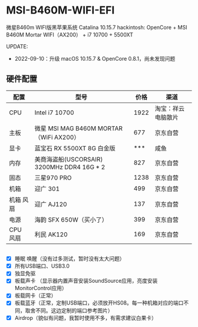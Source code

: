 # MSI-B460M-WIFI-EFI
微星B460m WIFI版黑苹果系统 Catalina 10.15.7 
hackintosh: OpenCore + MSI B460M Mortar WIFI（AX200） + i7 10700 + 5500XT

UPDATE:
- 2022-09-10：升级 macOS 10.15.7 & OpenCore 0.8.1，尚未发现问题


## 硬件配置

| 配置 | 型号 | 价格 | 渠道 |
| ---- | ---- | --- | --- | 
| CPU | Intel i7 10700 | 1922 | 淘宝：祥云电脑散片 |
| 主板 | 微星 MSI MAG B460M MORTAR（WiFi AX200）| 677 | 京东自营 |
| 显卡 | 蓝宝石 RX 5500XT 8G 白金版 | *** | 咸鱼 |
| 内存 | 美商海盗船(USCORSAIR) 3200MHz DDR4 16G * 2 | 827 | 京东自营 |
| 固态 | 三星970 PRO | 1238 | 京东自营 |
| 机箱 | 迎广 301 | 499 | 京东自营 |
| 机箱 风扇 | 迎广 AJ120 | 137 | 京东自营 |
| 电源 | 海韵 SFX 650W（买小了） | 399 | 京东自营 |
| CPU 风扇 | 利民 AK120 | 169 | 京东自营 |


##
+ [x] 睡眠 唤醒（没有过多测试，暂时没有太大问题）
+ [x] 所有USB端口、USB3.0
+ [x] 独显免驱
+ [x] 板载声卡 （显示器内置声音安装SoundSource应用，亮度安装MonitorControl应用）
+ [x] 板载网卡（正常）
+ [x] 板载蓝牙（正常，定制USB端口，必须放开HS08。每一种机箱对应的端口不同，取舍不同。这边定制的端口参考图片）
+ [x] Airdrop（貌似有问题，我暂时使用不多，有需求建议白果卡）